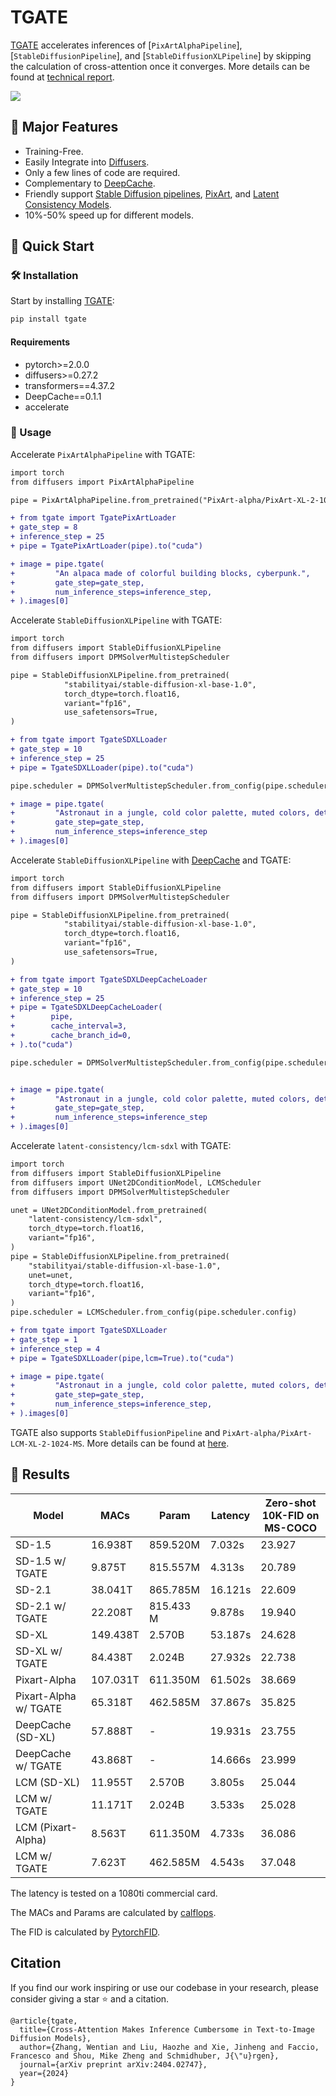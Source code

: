 # TGATE

[TGATE](https://github.com/HaozheLiu-ST/T-GATE/tree/main) accelerates inferences of [`PixArtAlphaPipeline`], [`StableDiffusionPipeline`], and [`StableDiffusionXLPipeline`] by skipping the calculation of cross-attention once it converges. More details can be found at [technical report](https://huggingface.co/papers/2404.02747).

![](https://github.com/HaozheLiu-ST/T-GATE/assets/53887227/bff43e0e-2372-4edc-9ba1-64dcbc649329)




## 🚀 Major Features

* Training-Free.
* Easily Integrate into [Diffusers](https://github.com/huggingface/diffusers/tree/main).
* Only a few lines of code are required.
* Complementary to [DeepCache](https://github.com/horseee/DeepCache).
* Friendly support [Stable Diffusion pipelines](https://huggingface.co/stabilityai), [PixArt](https://pixart-alpha.github.io/), and [Latent Consistency Models](https://latent-consistency-models.github.io/).
* 10%-50% speed up for different models. 

## 📖 Quick Start

### 🛠️ Installation

Start by installing [TGATE](https://github.com/HaozheLiu-ST/T-GATE/tree/releases):

```bash
pip install tgate
```

#### Requirements

* pytorch>=2.0.0
* diffusers>=0.27.2
* transformers==4.37.2
* DeepCache==0.1.1
* accelerate

### 🌟 Usage

Accelerate `PixArtAlphaPipeline` with TGATE:

```diff
import torch
from diffusers import PixArtAlphaPipeline

pipe = PixArtAlphaPipeline.from_pretrained("PixArt-alpha/PixArt-XL-2-1024-MS", torch_dtype=torch.float16)

+ from tgate import TgatePixArtLoader
+ gate_step = 8
+ inference_step = 25
+ pipe = TgatePixArtLoader(pipe).to("cuda")

+ image = pipe.tgate(
+         "An alpaca made of colorful building blocks, cyberpunk.",
+         gate_step=gate_step,
+         num_inference_steps=inference_step,
+ ).images[0]
```

Accelerate `StableDiffusionXLPipeline` with TGATE:

```diff
import torch
from diffusers import StableDiffusionXLPipeline
from diffusers import DPMSolverMultistepScheduler

pipe = StableDiffusionXLPipeline.from_pretrained(
            "stabilityai/stable-diffusion-xl-base-1.0",
            torch_dtype=torch.float16,
            variant="fp16",
            use_safetensors=True,
)

+ from tgate import TgateSDXLLoader
+ gate_step = 10
+ inference_step = 25
+ pipe = TgateSDXLLoader(pipe).to("cuda")

pipe.scheduler = DPMSolverMultistepScheduler.from_config(pipe.scheduler.config)

+ image = pipe.tgate(
+         "Astronaut in a jungle, cold color palette, muted colors, detailed, 8k.",
+         gate_step=gate_step,
+         num_inference_steps=inference_step
+ ).images[0]
```

Accelerate `StableDiffusionXLPipeline` with [DeepCache](https://github.com/horseee/DeepCache) and TGATE:

```diff
import torch
from diffusers import StableDiffusionXLPipeline
from diffusers import DPMSolverMultistepScheduler

pipe = StableDiffusionXLPipeline.from_pretrained(
            "stabilityai/stable-diffusion-xl-base-1.0",
            torch_dtype=torch.float16,
            variant="fp16",
            use_safetensors=True,
)

+ from tgate import TgateSDXLDeepCacheLoader
+ gate_step = 10
+ inference_step = 25
+ pipe = TgateSDXLDeepCacheLoader(
+        pipe,
+        cache_interval=3,
+        cache_branch_id=0,
+ ).to("cuda")

pipe.scheduler = DPMSolverMultistepScheduler.from_config(pipe.scheduler.config)


+ image = pipe.tgate(
+         "Astronaut in a jungle, cold color palette, muted colors, detailed, 8k.",
+         gate_step=gate_step,
+         num_inference_steps=inference_step
+ ).images[0]
```

Accelerate `latent-consistency/lcm-sdxl` with TGATE:

```diff
import torch
from diffusers import StableDiffusionXLPipeline
from diffusers import UNet2DConditionModel, LCMScheduler
from diffusers import DPMSolverMultistepScheduler

unet = UNet2DConditionModel.from_pretrained(
    "latent-consistency/lcm-sdxl",
    torch_dtype=torch.float16,
    variant="fp16",
)
pipe = StableDiffusionXLPipeline.from_pretrained(
    "stabilityai/stable-diffusion-xl-base-1.0",
    unet=unet,
    torch_dtype=torch.float16,
    variant="fp16",
)
pipe.scheduler = LCMScheduler.from_config(pipe.scheduler.config)

+ from tgate import TgateSDXLLoader
+ gate_step = 1
+ inference_step = 4
+ pipe = TgateSDXLLoader(pipe,lcm=True).to("cuda")

+ image = pipe.tgate(
+         "Astronaut in a jungle, cold color palette, muted colors, detailed, 8k.",
+         gate_step=gate_step,
+         num_inference_steps=inference_step,
+ ).images[0]
```

TGATE also supports `StableDiffusionPipeline` and `PixArt-alpha/PixArt-LCM-XL-2-1024-MS`.
More details can be found at [here](https://github.com/HaozheLiu-ST/T-GATE/tree/releases/main.py).

## 📄 Results
| Model                 | MACs     | Param     | Latency | Zero-shot 10K-FID on MS-COCO |
|-----------------------|----------|-----------|---------|---------------------------|
| SD-1.5                | 16.938T  | 859.520M  | 7.032s  | 23.927                    |
| SD-1.5 w/ TGATE       | 9.875T   | 815.557M  | 4.313s  | 20.789                    |
| SD-2.1                | 38.041T  | 865.785M  | 16.121s | 22.609                    |
| SD-2.1 w/ TGATE       | 22.208T  | 815.433 M | 9.878s  | 19.940                    |
| SD-XL                 | 149.438T | 2.570B    | 53.187s | 24.628                    |
| SD-XL w/ TGATE        | 84.438T  | 2.024B    | 27.932s | 22.738                    |
| Pixart-Alpha          | 107.031T | 611.350M  | 61.502s | 38.669                    |
| Pixart-Alpha w/ TGATE | 65.318T  | 462.585M  | 37.867s | 35.825                    |
| DeepCache (SD-XL)     | 57.888T  | -         | 19.931s | 23.755                    |
| DeepCache w/ TGATE    | 43.868T  | -         | 14.666s | 23.999                    |
| LCM (SD-XL)           | 11.955T  | 2.570B    | 3.805s  | 25.044                    |
| LCM w/ TGATE          | 11.171T  | 2.024B    | 3.533s  | 25.028                    |
| LCM (Pixart-Alpha)    | 8.563T   | 611.350M  | 4.733s  | 36.086                    |
| LCM w/ TGATE          | 7.623T   | 462.585M  | 4.543s  | 37.048                    |

The latency is tested on a 1080ti commercial card. 

The MACs and Params are calculated by [calflops](https://github.com/MrYxJ/calculate-flops.pytorch). 

The FID is calculated by [PytorchFID](https://github.com/mseitzer/pytorch-fid).

## Citation
If you find our work inspiring or use our codebase in your research, please consider giving a star ⭐ and a citation.
```
@article{tgate,
  title={Cross-Attention Makes Inference Cumbersome in Text-to-Image Diffusion Models},
  author={Zhang, Wentian and Liu, Haozhe and Xie, Jinheng and Faccio, Francesco and Shou, Mike Zheng and Schmidhuber, J{\"u}rgen},
  journal={arXiv preprint arXiv:2404.02747},
  year={2024}
}
```


